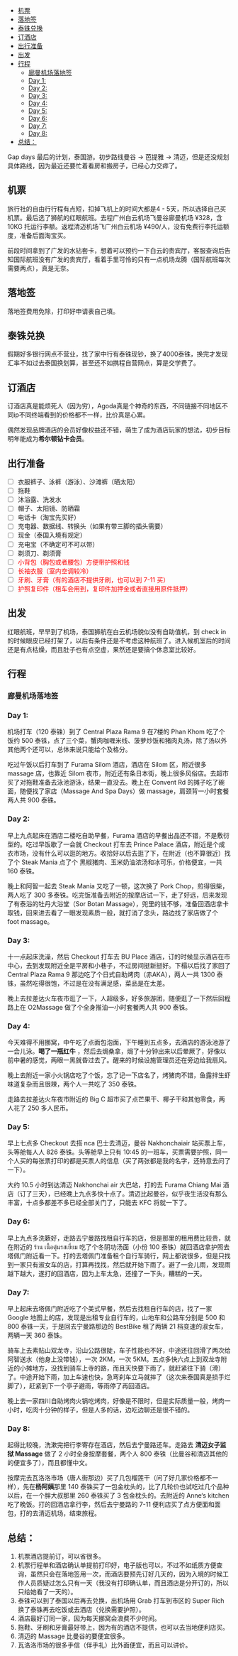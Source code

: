 
- [机票](#%E6%9C%BA%E7%A5%A8)
- [落地签](#%E8%90%BD%E5%9C%B0%E7%AD%BE)
- [泰铢兑换](#%E6%B3%B0%E9%93%A2%E5%85%91%E6%8D%A2)
- [订酒店](#%E8%AE%A2%E9%85%92%E5%BA%97)
- [出行准备](#%E5%87%BA%E8%A1%8C%E5%87%86%E5%A4%87)
- [出发](#%E5%87%BA%E5%8F%91)
- [行程](#%E8%A1%8C%E7%A8%8B)
  * [廊曼机场落地签](#%E5%BB%8A%E6%9B%BC%E6%9C%BA%E5%9C%BA%E8%90%BD%E5%9C%B0%E7%AD%BE)
  * [Day 1:](#day-1)
  * [Day 2:](#day-2)
  * [Day 3:](#day-3)
  * [Day 4:](#day-4)
  * [Day 5:](#day-5)
  * [Day 6:](#day-6)
  * [Day 7:](#day-7)
  * [Day 8:](#day-8)
- [总结：](#%E6%80%BB%E7%BB%93)

Gap days 最后的计划，泰国游。初步路线曼谷 -> 芭提雅 -> 清迈，但是还没规划具体路线，因为最近还要忙着看房和搬房子，已经心力交瘁了。

## 机票

旅行社的自由行行程有点短，扣掉飞机上的时间大都是4 - 5天，所以选择自己买机票。最后选了狮航的红眼航班。去程广州白云机场飞曼谷廊曼机场 ¥328，含 10KG 托运行李额。返程清迈机场飞广州白云机场 ¥490/人，没有免费行李托运额度，准备后面淘宝买。

前段时间拿到了广发的水钻套卡，想着可以预约一下白云的贵宾厅，客服查询后告知国际航班没有广发的贵宾厅，看着手里可怜的只有一点机场龙腾（国际航班每次需要两点），真是无奈。

## 落地签

落地签费用免除，打印好申请表自己填。

## 泰铢兑换

假期好多银行网点不营业，找了家中行有泰铢现钞，换了4000泰铢，换完才发现汇率不如过去泰国换划算，甚至还不如携程自营网点，算是交学费了。

## 订酒店

订酒店真是能烦死人（因为穷），Agoda真是个神奇的东西，不同链接不同地区不同ip不同终端看到的价格都不一样，比价真是心累。

偶然发现品牌酒店的会员好像权益还不错，萌生了成为酒店玩家的想法，初步目标明年能成为**希尔顿钻卡会员**。

## 出行准备

- [ ] 衣服裤子、泳裤（游泳）、沙滩裤（晒太阳）
- [ ] 拖鞋
- [ ] 沐浴露、洗发水
- [ ] 帽子、太阳镜、防晒霜
- [ ] 电话卡（淘宝先买好）
- [ ] 充电器、数据线、转换头（如果有带三脚的插头需要）
- [ ] 现金（泰国入境有规定）
- [ ] 充电宝（不确定可不可以带）
- [ ] 剃须刀、剃须膏
- [ ] <font color="red">小背包（胸包或者腰包）方便带护照和钱</font>
- [ ] <font color="red">长袖衣服（室内空调较冷）</font>
- [ ] <font color="red">牙刷、牙膏（有的酒店不提供牙刷，也可以到 7-11 买）</font>
- [ ] <font color="red">护照复印件（租车会用到，复印件加押金或者直接用原件抵押）</font>

## 出发

红眼航班，早早到了机场，泰国狮航在白云机场貌似没有自助值机，到 check in 的时候眼皮已经打架了，以后有条件还是不考虑这种航班了。进入候机室后的时间还是有点枯燥，而且肚子也有点空虚，果然还是要搞个休息室比较好。

## 行程

### 廊曼机场落地签



### Day 1:

机场打车（120 泰铢）到了 Central Plaza Rama 9 在7楼的 Phan Khom 吃了个饭约 500 泰铢，点了三个菜，蟹肉咖喱米线、菠萝炒饭和猪肉丸汤，除了汤以外其他两个还可以，总体来说只能给个及格分。

吃过午饭以后打车到了 Furama Silom 酒店，酒店在 Silom 区，附近很多 massage 店，也靠近 Silom 夜市，附近还有条日本街，晚上很多风俗店。去超市买了对拖鞋准备去泳池游泳，结果一直没去。晚上在 Convent Rd 的摊子吃了碗面，随便找了家店（Massage And Spa Days）做 massage，肩颈背一小时套餐两人共 900 泰铢。

### Day 2:

早上九点起床在酒店二楼吃自助早餐，Furama 酒店的早餐出品还不错，不是敷衍型的。吃过早饭歇了一会就 Checkout 打车去 Prince Palace 酒店，附近是个成衣市场，没有什么可以逛的地方。收拾好以后去逛了下，在附近（也不算很近）找了个 Steak Mania 点了个 黑椒猪肉、玉米奶油浓汤和冰可乐，价格便宜，一共 160 泰铢。

晚上和阿智一起去 Steak Mania 又吃了一顿，这次换了 Pork Chop，煎得很柴，两人吃了 300 多泰铢。吃完饭准备去附近的按摩店试一下，走了好远，后来发现了有泰浴的牡丹大浴堂（Sor Botan Massage），兜里的钱不够，准备回酒店拿卡取钱，回来进去看了一眼发现素质一般，就打消了念头，路边找了家店做了个 foot massage。

### Day 3:

十一点起床洗澡，然后 Checkout 打车去 BU Place 酒店，订的时候显示酒店在市中心，去到发现附近全是平房和小巷子，不过房间挺新挺好。下榻以后找了家回了 Central Plaza Rama 9 那边吃了个日式自助烤肉（赤AKA），两人一共 1300 泰铢，虽然吃得很饱，不过是在没有满足感，菜品是在太差。

晚上去拉差达火车夜市逛了一下，人超级多，好多旅游团，随便逛了一下然后回程路上在 O2Massage 做了个全身推油一小时套餐两人共 900 泰铢。

### Day 4:

今天难得不用挪窝，中午吃了点面包泡面，下午睡到五点多，去酒店的游泳池游了一会儿泳。**喝了一瓶红牛** ，然后去焗桑拿，焗了十分钟出来以后晕厥了，好像以前中暑的感觉，两眼一黑就昏过去了。醒来的时候设施管理员还在旁边给我扇风。

晚上去附近一家小火锅店吃了个饭，忘了记一下店名了，烤猪肉不错，鱼露拌生虾味道复杂而且很辣，两个人一共吃了 350 泰铢。

走路去拉差达火车夜市附近的 Big C 超市买了点芒果干、椰子干和其他零食，两人花了 250 多人民币。

### Day 5:

早上七点多 Checkout 去搭 nca 巴士去清迈，曼谷 Nakhonchaiair 站买票上车，头等舱每人人 826 泰铢。头等舱早上只有 10:45 的一班车，买票需要护照，同一个人买的每张票打印的都是买票人的信息（买了两张都是我的名字，还特意去问了一下）。

大约 10.5 小时到达清迈 Nakhonchai air 大巴站，打的去 Furama Chiang Mai 酒店（订了三天），已经晚上九点多快十点了。清迈比起曼谷，似乎夜生活没有那么丰富，十点多都差不多已经全部关门了，只能去 KFC 将就一下了。

### Day 6:

早上九点多洗簌好，走路去宁曼路找租自行车的店，但是那里的租用费比较贵，就在附近的 ร้าน เนื้อตุ๋นรสเยี่ยม 吃了个冬阴功汤面（小份 100 泰铢）就回酒店拿护照去塔佩门附近看一下。打的去塔佩门准备租个自行车骑行，网上都说很多，但是只找到一家只有淑女车的店，打算再找找，然后就开始下雨了。避了一会儿雨，发现雨越下越大，遂打的回酒店，因为上车太急，还撞了一下头，糟糕的一天。

### Day 7:

早上起床去塔佩门附近吃了个美式早餐，然后去找租自行车的店，找了一家 Google 地图上的店，发现是出租专业自行车的，山地车和公路车分别是 500 和 800 泰铢一天，于是回去宁曼路那边的 BestBike 租了两辆 21 档变速的淑女车，两辆一天 360 泰铢。

骑车上去素贴山双龙寺，沿山公路很陡，车子性能也不好，中途还往回滑了两次给阿智送水（他身上没带钱），一次 2KM，一次 5KM。五点多快六点上到双龙寺附近的小摊地方，没找到骑车上寺的路，而且天快要下雨了，就赶紧往下骑（滑）了。中途开始下雨，加上车速也快，急弯刹车立马就摔了（这次来泰国真是损手烂脚了），赶紧到下一个亭子避雨，等雨停了再回酒店。

晚上去一家四川自助烤肉火锅吃烤肉，好像是不限时，但是实际质量一般，烤肉一小时，吃肉十分钟的样子，但是人多的话，边吃边聊还是很不错的。

### Day 8:

起得比较晚，洗漱完把行李寄存在酒店，然后去宁曼路还车。走路去 **清迈女子监狱 Massage** 做了 2 小时全身按摩套餐，两个人 800 泰铢（比曼谷和清迈其他的的便宜多了），而且都懂中文。

按摩完去瓦洛洛市场（唐人街那边）买了几包榴莲干（问了好几家价格都不一样），先在**杨阿姨**那里 140 泰铢买了一包金枕头的，比了几轮价也试吃过几个品种以后，在一个胖大叔那里 260 泰铢买了 3 包金枕头的。去附近的 Anne‘s kitchen 吃了晚饭。打的回酒店拿行李，然后去宁曼路的 7-11 便利店买了点方便面和面包，打的去清迈机场，结束旅程。

## 总结：

1. 机票酒店提前订，可以省很多。
2. 机票行程单和酒店确认单提前打印好，电子版也可以，不过不如纸质方便查询，虽然只会在落地签用一次，而酒店要预先订好几天的，因为入境的时候工作人员质疑过怎么只有一天（我没有打印确认单，而且酒店是分开订的，所以只给她看了一天的）。
3. 泰铢可以到了泰国以后再去兑换，出机场用 Grab 打车到市区的 Super Rich 换了泰铢再去吃饭或去酒店（兑换需要护照）。
4. 酒店最好订同一家，因为每天挪窝会浪费不少时间。
5. 拖鞋、牙刷和牙膏最好带上，因为有的酒店不提供，也可以去当地便利店买。
6. 清迈的 Massage 比曼谷的要便宜很多。
7. 瓦洛洛市场的很多手信（伴手礼）比外面便宜，而且可以讲价。

